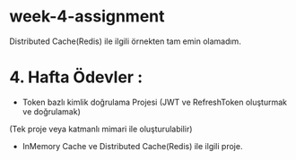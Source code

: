 # week-4-assignment

Distributed Cache(Redis) ile ilgili örnekten tam emin olamadım.

# 4. Hafta Ödevler :

- Token bazlı kimlik doğrulama Projesi (JWT ve RefreshToken oluşturmak ve doğrulamak)

(Tek proje veya katmanlı mimari ile oluşturulabilir)

- InMemory Cache ve Distributed Cache(Redis) ile ilgili proje.

